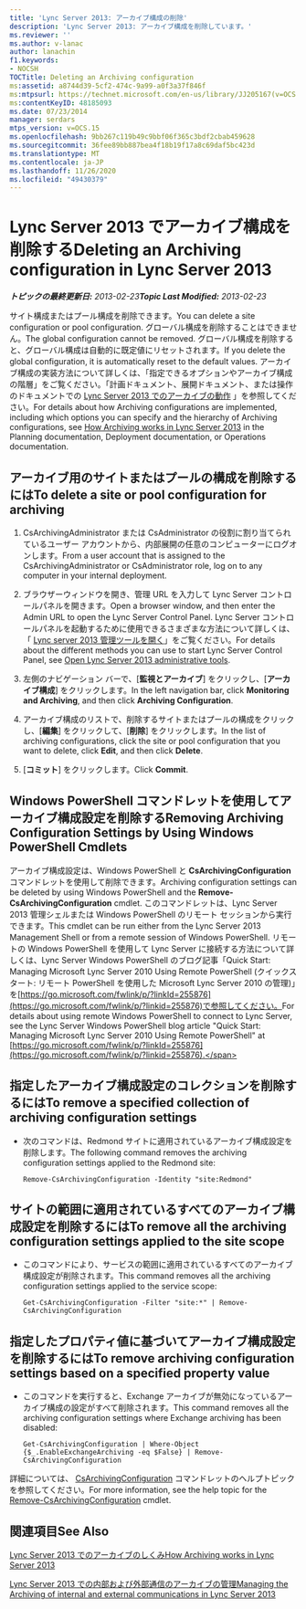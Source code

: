 ```yaml
---
title: 'Lync Server 2013: アーカイブ構成の削除'
description: 'Lync Server 2013: アーカイブ構成を削除しています。'
ms.reviewer: ''
ms.author: v-lanac
author: lanachin
f1.keywords:
- NOCSH
TOCTitle: Deleting an Archiving configuration
ms:assetid: a8744d39-5cf2-474c-9a99-a0f3a37f846f
ms:mtpsurl: https://technet.microsoft.com/en-us/library/JJ205167(v=OCS.15)
ms:contentKeyID: 48185093
ms.date: 07/23/2014
manager: serdars
mtps_version: v=OCS.15
ms.openlocfilehash: 9bb267c119b49c9bbf06f365c3bdf2cbab459628
ms.sourcegitcommit: 36fee89bb887bea4f18b19f17a8c69daf5bc423d
ms.translationtype: MT
ms.contentlocale: ja-JP
ms.lasthandoff: 11/26/2020
ms.locfileid: "49430379"
---
```

# <a name="deleting-an-archiving-configuration-in-lync-server-2013"></a><span data-ttu-id="80ad2-103">Lync Server 2013 でアーカイブ構成を削除する</span><span class="sxs-lookup"><span data-stu-id="80ad2-103">Deleting an Archiving configuration in Lync Server 2013</span></span>

<div data-xmlns="http://www.w3.org/1999/xhtml">

<div class="topic" data-xmlns="http://www.w3.org/1999/xhtml" data-msxsl="urn:schemas-microsoft-com:xslt" data-cs="https://msdn.microsoft.com/">

<div data-asp="https://msdn2.microsoft.com/asp">



</div>

<div id="mainSection">

<div id="mainBody"><span data-ttu-id="80ad2-104">

<span> </span></span><span class="sxs-lookup"><span data-stu-id="80ad2-104">

<span> </span></span></span>

<span data-ttu-id="80ad2-105">_**トピックの最終更新日:** 2013-02-23_</span><span class="sxs-lookup"><span data-stu-id="80ad2-105">_**Topic Last Modified:** 2013-02-23_</span></span>

<span data-ttu-id="80ad2-106">サイト構成またはプール構成を削除できます。</span><span class="sxs-lookup"><span data-stu-id="80ad2-106">You can delete a site configuration or pool configuration.</span></span> <span data-ttu-id="80ad2-107">グローバル構成を削除することはできません。</span><span class="sxs-lookup"><span data-stu-id="80ad2-107">The global configuration cannot be removed.</span></span> <span data-ttu-id="80ad2-108">グローバル構成を削除すると、グローバル構成は自動的に既定値にリセットされます。</span><span class="sxs-lookup"><span data-stu-id="80ad2-108">If you delete the global configuration, it is automatically reset to the default values.</span></span> <span data-ttu-id="80ad2-109">アーカイブ構成の実装方法について詳しくは、「指定できるオプションやアーカイブ構成の階層」をご覧ください。「計画ドキュメント、展開ドキュメント、または操作のドキュメントでの [Lync Server 2013 でのアーカイブの動作](lync-server-2013-how-archiving-works.md) 」を参照してください。</span><span class="sxs-lookup"><span data-stu-id="80ad2-109">For details about how Archiving configurations are implemented, including which options you can specify and the hierarchy of Archiving configurations, see [How Archiving works in Lync Server 2013](lync-server-2013-how-archiving-works.md) in the Planning documentation, Deployment documentation, or Operations documentation.</span></span>

<div>

## <a name="to-delete-a-site-or-pool-configuration-for-archiving"></a><span data-ttu-id="80ad2-110">アーカイブ用のサイトまたはプールの構成を削除するには</span><span class="sxs-lookup"><span data-stu-id="80ad2-110">To delete a site or pool configuration for archiving</span></span>

1.  <span data-ttu-id="80ad2-111">CsArchivingAdministrator または CsAdministrator の役割に割り当てられているユーザー アカウントから、内部展開の任意のコンピューターにログオンします。</span><span class="sxs-lookup"><span data-stu-id="80ad2-111">From a user account that is assigned to the CsArchivingAdministrator or CsAdministrator role, log on to any computer in your internal deployment.</span></span>

2.  <span data-ttu-id="80ad2-112">ブラウザーウィンドウを開き、管理 URL を入力して Lync Server コントロールパネルを開きます。</span><span class="sxs-lookup"><span data-stu-id="80ad2-112">Open a browser window, and then enter the Admin URL to open the Lync Server Control Panel.</span></span> <span data-ttu-id="80ad2-113">Lync Server コントロールパネルを起動するために使用できるさまざまな方法について詳しくは、「 [Lync server 2013 管理ツールを開く](lync-server-2013-open-lync-server-administrative-tools.md)」をご覧ください。</span><span class="sxs-lookup"><span data-stu-id="80ad2-113">For details about the different methods you can use to start Lync Server Control Panel, see [Open Lync Server 2013 administrative tools](lync-server-2013-open-lync-server-administrative-tools.md).</span></span>

3.  <span data-ttu-id="80ad2-114">左側のナビゲーション バーで、[**監視とアーカイブ**] をクリックし、[**アーカイブ構成**] をクリックします。</span><span class="sxs-lookup"><span data-stu-id="80ad2-114">In the left navigation bar, click **Monitoring and Archiving**, and then click **Archiving Configuration**.</span></span>

4.  <span data-ttu-id="80ad2-115">アーカイブ構成のリストで、削除するサイトまたはプールの構成をクリックし、[**編集**] をクリックして、[**削除**] をクリックします。</span><span class="sxs-lookup"><span data-stu-id="80ad2-115">In the list of archiving configurations, click the site or pool configuration that you want to delete, click **Edit**, and then click **Delete**.</span></span>

5.  <span data-ttu-id="80ad2-116">[**コミット**] をクリックします。</span><span class="sxs-lookup"><span data-stu-id="80ad2-116">Click **Commit**.</span></span>

</div>

<div>

## <a name="removing-archiving-configuration-settings-by-using-windows-powershell-cmdlets"></a><span data-ttu-id="80ad2-117">Windows PowerShell コマンドレットを使用してアーカイブ構成設定を削除する</span><span class="sxs-lookup"><span data-stu-id="80ad2-117">Removing Archiving Configuration Settings by Using Windows PowerShell Cmdlets</span></span>

<span data-ttu-id="80ad2-118">アーカイブ構成設定は、Windows PowerShell と **CsArchivingConfiguration** コマンドレットを使用して削除できます。</span><span class="sxs-lookup"><span data-stu-id="80ad2-118">Archiving configuration settings can be deleted by using Windows PowerShell and the **Remove-CsArchivingConfiguration** cmdlet.</span></span> <span data-ttu-id="80ad2-119">このコマンドレットは、Lync Server 2013 管理シェルまたは Windows PowerShell のリモート セッションから実行できます。</span><span class="sxs-lookup"><span data-stu-id="80ad2-119">This cmdlet can be run either from the Lync Server 2013 Management Shell or from a remote session of Windows PowerShell.</span></span> <span data-ttu-id="80ad2-120">リモートの Windows PowerShell を使用して Lync Server に接続する方法について詳しくは、Lync Server Windows PowerShell のブログ記事「Quick Start: Managing Microsoft Lync Server 2010 Using Remote PowerShell (クイックスタート: リモート PowerShell を使用した Microsoft Lync Server 2010 の管理)」を[https://go.microsoft.com/fwlink/p/?linkId=255876](https://go.microsoft.com/fwlink/p/?linkid=255876)で参照してください。</span><span class="sxs-lookup"><span data-stu-id="80ad2-120">For details about using remote Windows PowerShell to connect to Lync Server, see the Lync Server Windows PowerShell blog article "Quick Start: Managing Microsoft Lync Server 2010 Using Remote PowerShell" at [https://go.microsoft.com/fwlink/p/?linkId=255876](https://go.microsoft.com/fwlink/p/?linkid=255876).</span></span>

<div>

## <a name="to-remove-a-specified-collection-of-archiving-configuration-settings"></a><span data-ttu-id="80ad2-121">指定したアーカイブ構成設定のコレクションを削除するには</span><span class="sxs-lookup"><span data-stu-id="80ad2-121">To remove a specified collection of archiving configuration settings</span></span>

  - <span data-ttu-id="80ad2-122">次のコマンドは、Redmond サイトに適用されているアーカイブ構成設定を削除します。</span><span class="sxs-lookup"><span data-stu-id="80ad2-122">The following command removes the archiving configuration settings applied to the Redmond site:</span></span>
    
        Remove-CsArchivingConfiguration -Identity "site:Redmond"

</div>

<div>

## <a name="to-remove-all-the-archiving-configuration-settings-applied-to-the-site-scope"></a><span data-ttu-id="80ad2-123">サイトの範囲に適用されているすべてのアーカイブ構成設定を削除するには</span><span class="sxs-lookup"><span data-stu-id="80ad2-123">To remove all the archiving configuration settings applied to the site scope</span></span>

  - <span data-ttu-id="80ad2-124">このコマンドにより、サービスの範囲に適用されているすべてのアーカイブ構成設定が削除されます。</span><span class="sxs-lookup"><span data-stu-id="80ad2-124">This command removes all the archiving configuration settings applied to the service scope:</span></span>
    
        Get-CsArchivingConfiguration -Filter "site:*" | Remove-CsArchivingConfiguration

</div>

<div>

## <a name="to-remove-archiving-configuration-settings-based-on-a-specified-property-value"></a><span data-ttu-id="80ad2-125">指定したプロパティ値に基づいてアーカイブ構成設定を削除するには</span><span class="sxs-lookup"><span data-stu-id="80ad2-125">To remove archiving configuration settings based on a specified property value</span></span>

  - <span data-ttu-id="80ad2-126">このコマンドを実行すると、Exchange アーカイブが無効になっているアーカイブ構成の設定がすべて削除されます。</span><span class="sxs-lookup"><span data-stu-id="80ad2-126">This command removes all the archiving configuration settings where Exchange archiving has been disabled:</span></span>
    
        Get-CsArchivingConfiguration | Where-Object {$_.EnableExchangeArchiving -eq $False} | Remove-CsArchivingConfiguration

</div>

<span data-ttu-id="80ad2-127">詳細については、 [CsArchivingConfiguration](https://docs.microsoft.com/powershell/module/skype/Remove-CsArchivingConfiguration) コマンドレットのヘルプトピックを参照してください。</span><span class="sxs-lookup"><span data-stu-id="80ad2-127">For more information, see the help topic for the [Remove-CsArchivingConfiguration](https://docs.microsoft.com/powershell/module/skype/Remove-CsArchivingConfiguration) cmdlet.</span></span>

</div>

<div>

## <a name="see-also"></a><span data-ttu-id="80ad2-128">関連項目</span><span class="sxs-lookup"><span data-stu-id="80ad2-128">See Also</span></span>


[<span data-ttu-id="80ad2-129">Lync Server 2013 でのアーカイブのしくみ</span><span class="sxs-lookup"><span data-stu-id="80ad2-129">How Archiving works in Lync Server 2013</span></span>](lync-server-2013-how-archiving-works.md)  


[<span data-ttu-id="80ad2-130">Lync Server 2013 での内部および外部通信のアーカイブの管理</span><span class="sxs-lookup"><span data-stu-id="80ad2-130">Managing the Archiving of internal and external communications in Lync Server 2013</span></span>](lync-server-2013-managing-the-archiving-of-internal-and-external-communications.md)  
  

<span data-ttu-id="80ad2-131"></div>

</div>

<span> </span>

</div>

</div>

</span><span class="sxs-lookup"><span data-stu-id="80ad2-131"></div>

</div>

<span> </span>

</div>

</div>

</span></span></div>

